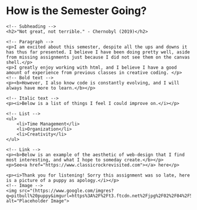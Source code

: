<!DOCTYPE html>
<html lang="en">
<head>
    <meta charset="UTF-8">
    <meta name="viewport" content="width=device-width, initial-scale=1.0">
    <title>Semester Happenings</title>
</head>
<body>
    <!-- Heading -->
    <h1>How is the Semester Going?</h1>
    
    <!-- Subheading -->
    <h2>"Not great, not terrible." - Chernobyl (2019)</h2>
    
    <!-- Paragraph -->
    <p>I am excited about this semester, despite all the ups and downs it has thus far presented. I believe I have been doing pretty well, aside from missing assignments just because I did not see them on the canvas shell.</p>
    <p>I greatly enjoy working with html, and I believe I have a good amount of experience from previous classes in creative coding. </p>
    <!-- Bold text -->
    <p><b>However, I also know code is constantly evolving, and I will always have more to learn.</b></p>
    
    <!-- Italic text -->
    <p><i>Below is a list of things I feel I could improve on.</i></p>
    
    <!-- List -->
    <ul>
        <li>Time Management</li>
        <li>Organization</li>
        <li>Creativity</li>
    </ul>
    
    <!-- Link -->
    <p><b>Below is an example of the aesthetic of web-design that I find most interesting, and what I hope to someday create.</b></p>
    <p>See<a href="https://www.classicrockrevisited.com"></a> here</p>

    <p><i>Thank you for listening! Sorry this assignment was so late, here is a picture of a puppy as apology.</i></p>
    <!-- Image -->
    <img src="(https://www.google.com/imgres?q=pitbull%20puppy&imgurl=https%3A%2F%2Ft3.ftcdn.net%2Fjpg%2F02%2F04%2F56%2F18%2F360_F_204561898_z4Be5r13bLCbQpcGOiEYcejgRInuOTDD.jpg&imgrefurl=https%3A%2F%2Fstock.adobe.com%2Fsearch%3Fk%3Dpitbull%2Bpuppy&docid=F7CXAP1biqz2RM&tbnid=HwT5lS0PYRWriM&vet=12ahUKEwiKksPAhsmLAxWKFzQIHXhgHZUQM3oFCIIBEAA..i&w=460&h=360&hcb=2&ved=2ahUKEwiKksPAhsmLAxWKFzQIHXhgHZUQM3oFCIIBEAA)" alt="Placeholder Image">
</body>
</html>
